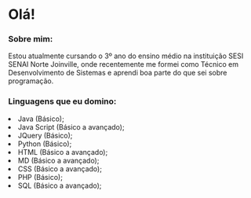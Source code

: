 # Olá!

### Sobre mim:
Estou atualmente cursando o 3º ano do ensino médio na instituição SESI SENAI Norte Joinville, onde recentemente me formei como Técnico em Desenvolvimento de Sistemas e aprendi boa parte do que sei sobre programação.


### Linguagens que eu domino:
<la>
  <li>Java  (Básico);</li>
  <li>Java Script (Básico a avançado);</li>
  <li>JQuery (Básico);</li>
  <li>Python (Básico);</li>
  <li>HTML (Básico a avançado);</li>
  <li>MD (Básico a avançado);</li>
  <li>CSS (Básico a avançado);</li>
  <li>PHP (Básico);</li>
  <li>SQL (Básico a avançado);</li>
</la>
